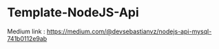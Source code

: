 # Template-NodeJS-Api

Medium link : https://medium.com/@devsebastianvz/nodejs-api-mysql-741b0112e9ab
